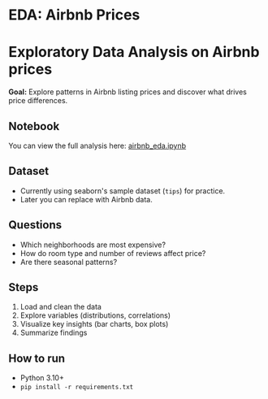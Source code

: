 # EDA: Airbnb Prices
# Exploratory Data Analysis on Airbnb prices

**Goal:** Explore patterns in Airbnb listing prices and discover what drives price differences.

## Notebook
You can view the full analysis here: [airbnb_eda.ipynb](notebooks/airbnb_eda.ipynb)

## Dataset
- Currently using seaborn's sample dataset (`tips`) for practice.
- Later you can replace with Airbnb data.

## Questions
- Which neighborhoods are most expensive?
- How do room type and number of reviews affect price?
- Are there seasonal patterns?

## Steps
1. Load and clean the data
2. Explore variables (distributions, correlations)
3. Visualize key insights (bar charts, box plots)
4. Summarize findings

## How to run
- Python 3.10+
- `pip install -r requirements.txt`

